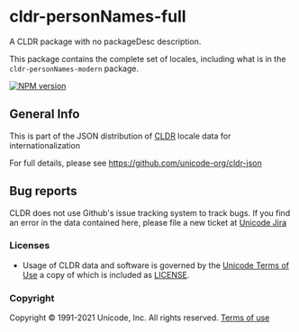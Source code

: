 # cldr-personNames-full

A CLDR package with no packageDesc description.

This package contains the complete set of locales, including what is in the `cldr-personNames-modern` package.


[![NPM version](https://img.shields.io/npm/v/cldr-personNames-full.svg?style=flat)](https://www.npmjs.org/package/cldr-personNames-full)

## General Info

This is part of the JSON distribution of [CLDR](http://cldr.unicode.org/)
locale data for internationalization

For full details, please see <https://github.com/unicode-org/cldr-json>

## Bug reports

CLDR does not use Github's issue tracking system to track bugs.  If you find an error in
the data contained here, please file a new ticket at [Unicode Jira](https://unicode-org.atlassian.net/projects/CLDR/issues)

### Licenses

- Usage of CLDR data and software is governed by the [Unicode Terms of Use](http://www.unicode.org/copyright.html)
a copy of which is included as [LICENSE](./LICENSE).

### Copyright

Copyright &copy; 1991-2021 Unicode, Inc.
All rights reserved.
[Terms of use](http://www.unicode.org/copyright.html)
